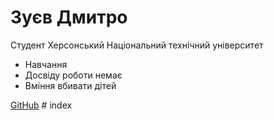 <!DOCTYPE html>
<html lang="en">
<head>
  <meta charset="UTF-8">
  <title>Особиста сайт-візитка</title>
</head>
<body>
  <h1>Зуєв Дмитро</h1>
  <p>Студент Херсонський Національний технічний університет</p>
  <ul>
    <li>Навчання</li>
    <li>Досвіду роботи немає</li>
    <li>Вміння вбивати дітей</li>
  </ul>
  <a href="https://github.com/[ваше ім'я]">GitHub</a>
</body>
</html># index
